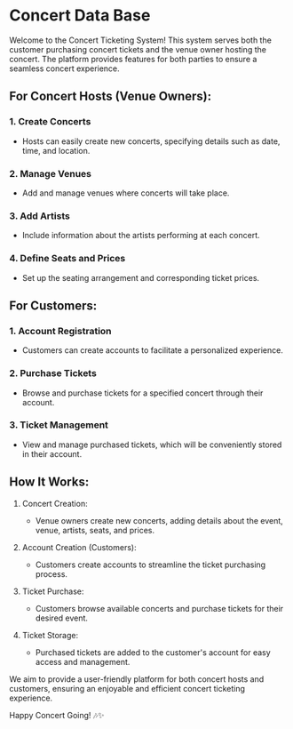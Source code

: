 
# Concert Data Base

Welcome to the Concert Ticketing System! 
This system serves both the customer purchasing concert 
tickets and the venue owner hosting the concert. 
The platform provides features for both parties to 
ensure a seamless concert experience. 


## For Concert Hosts (Venue Owners):

### 1. Create Concerts
- Hosts can easily create new concerts, specifying details such as date, time, and location.

### 2. Manage Venues
- Add and manage venues where concerts will take place.

### 3. Add Artists
- Include information about the artists performing at each concert.

### 4. Define Seats and Prices
- Set up the seating arrangement and corresponding ticket prices.

## For Customers:

### 1. Account Registration
- Customers can create accounts to facilitate a personalized experience.

### 2. Purchase Tickets
- Browse and purchase tickets for a specified concert through their account.

### 3. Ticket Management
- View and manage purchased tickets, which will be conveniently stored in their account.

## How It Works:

1. Concert Creation:
    - Venue owners create new concerts, adding details about the event, venue, artists, seats, and prices.

2. Account Creation (Customers):
    - Customers create accounts to streamline the ticket purchasing process.

3. Ticket Purchase:
    - Customers browse available concerts and purchase tickets for their desired event.

4. Ticket Storage:
    - Purchased tickets are added to the customer's account for easy access and management.

We aim to provide a user-friendly platform for both concert hosts and customers, 
ensuring an enjoyable and efficient concert ticketing experience. 

Happy Concert Going! 🎶✨
